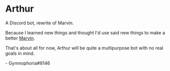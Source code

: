 # Arthur
A Discord bot, rewrite of Marvin.

Because I learned new things and thought I'd use said new things to make a better [Marvin](https://github.com/Gymnophoria/Marvin).

That's about all for now, Arthur will be quite a multipurpose bot with no real goals in mind. 

\- Gymnophoria#8146
